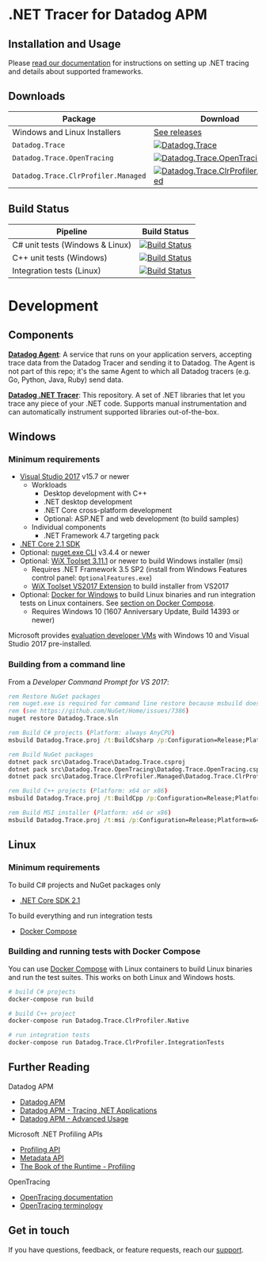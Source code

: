 # .NET Tracer for Datadog APM

## Installation and Usage

Please [read our documentation](https://docs.datadoghq.com/tracing/setup/dotnet) for instructions on setting up .NET tracing and details about supported frameworks.

## Downloads
Package|Download
-|-
Windows and Linux Installers|[See releases](https://github.com/DataDog/dd-trace-dotnet/releases)
`Datadog.Trace`|[![Datadog.Trace](https://img.shields.io/nuget/vpre/Datadog.Trace.svg)](https://www.nuget.org/packages/Datadog.Trace)
`Datadog.Trace.OpenTracing`|[![Datadog.Trace.OpenTracing](https://img.shields.io/nuget/vpre/Datadog.Trace.OpenTracing.svg)](https://www.nuget.org/packages/Datadog.Trace.OpenTracing)
`Datadog.Trace.ClrProfiler.Managed`|[![Datadog.Trace.ClrProfiler.Managed](https://img.shields.io/nuget/vpre/Datadog.Trace.ClrProfiler.Managed.svg)](https://www.nuget.org/packages/Datadog.Trace.ClrProfiler.Managed)

## Build Status

Pipeline                        | Build Status
--------------------------------|-------------
C# unit tests (Windows & Linux) | [![Build Status](https://dev.azure.com/datadog-apm/dd-trace-dotnet/_apis/build/status/managed-unit-tests-yaml?branchName=develop)](https://dev.azure.com/datadog-apm/dd-trace-dotnet/_build/latest?definitionId=24&branchName=develop)
C++ unit tests (Windows)        | [![Build Status](https://dev.azure.com/datadog-apm/dd-trace-dotnet/_apis/build/status/native-unit-tests-yaml?branchName=develop)](https://dev.azure.com/datadog-apm/dd-trace-dotnet/_build/latest?definitionId=25&branchName=develop)
Integration tests (Linux)       | [![Build Status](https://dev.azure.com/datadog-apm/dd-trace-dotnet/_apis/build/status/Linux/linux-integration-tests?branchName=develop)](https://dev.azure.com/datadog-apm/dd-trace-dotnet/_build/latest?definitionId=13&branchName=develop)

# Development

## Components

**[Datadog Agent](https://github.com/DataDog/datadog-agent)**: A service that runs on your application servers, accepting trace data from the Datadog Tracer and sending it to Datadog. The Agent is not part of this repo; it's the same Agent to which all Datadog tracers (e.g. Go, Python, Java, Ruby) send data.

**[Datadog .NET Tracer](https://github.com/DataDog/dd-trace-dotnet)**: This repository. A set of .NET libraries that let you trace any piece of your .NET code. Supports manual instrumentation and can automatically instrument supported libraries out-of-the-box.

## Windows

### Minimum requirements

- [Visual Studio 2017](https://visualstudio.microsoft.com/downloads/) v15.7 or newer
  - Workloads
    - Desktop development with C++
    - .NET desktop development
    - .NET Core cross-platform development
    - Optional: ASP.NET and web development (to build samples)
  - Individual components
    - .NET Framework 4.7 targeting pack
- [.NET Core 2.1 SDK](https://dotnet.microsoft.com/download/dotnet-core/2.1)
- Optional: [nuget.exe CLI](https://www.nuget.org/downloads) v3.4.4 or newer
- Optional: [WiX Toolset 3.11.1](http://wixtoolset.org/releases/) or newer to build Windows installer (msi)
  - Requires .NET Framework 3.5 SP2 (install from Windows Features control panel: `OptionalFeatures.exe`)
  - [WiX Toolset VS2017 Extension](https://marketplace.visualstudio.com/items?itemName=RobMensching.WixToolsetVisualStudio2017Extension) to build installer from VS2017
- Optional: [Docker for Windows](https://docs.docker.com/docker-for-windows/) to build Linux binaries and run integration tests on Linux containers. See [section on Docker Compose](#building-and-running-tests-with-docker-compose).
  - Requires Windows 10 (1607 Anniversary Update, Build 14393 or newer)

Microsoft provides [evaluation developer VMs]((https://developer.microsoft.com/en-us/windows/downloads/virtual-machines)) with Windows 10 and Visual Studio 2017 pre-installed.

### Building from a command line

From a _Developer Command Prompt for VS 2017_:

```cmd
rem Restore NuGet packages
rem nuget.exe is required for command line restore because msbuild doesn't support packages.config
rem (see https://github.com/NuGet/Home/issues/7386)
nuget restore Datadog.Trace.sln

rem Build C# projects (Platform: always AnyCPU)
msbuild Datadog.Trace.proj /t:BuildCsharp /p:Configuration=Release;Platform=AnyCPU

rem Build NuGet packages
dotnet pack src\Datadog.Trace\Datadog.Trace.csproj
dotnet pack src\Datadog.Trace.OpenTracing\Datadog.Trace.OpenTracing.csproj
dotnet pack src\Datadog.Trace.ClrProfiler.Managed\Datadog.Trace.ClrProfiler.Managed.csproj

rem Build C++ projects (Platform: x64 or x86)
msbuild Datadog.Trace.proj /t:BuildCpp /p:Configuration=Release;Platform=x64

rem Build MSI installer (Platform: x64 or x86)
msbuild Datadog.Trace.proj /t:msi /p:Configuration=Release;Platform=x64
```

## Linux

### Minimum requirements

To build C# projects and NuGet packages only
- [.NET Core SDK 2.1](https://dotnet.microsoft.com/download/dotnet-core/2.1)

To build everything and run integration tests
- [Docker Compose](https://docs.docker.com/compose/install/)

### Building and running tests with Docker Compose

You can use [Docker Compose](https://docs.docker.com/compose/) with Linux containers to build Linux binaries and run the test suites. This works on both Linux and Windows hosts.

```bash
# build C# projects
docker-compose run build

# build C++ project
docker-compose run Datadog.Trace.ClrProfiler.Native

# run integration tests
docker-compose run Datadog.Trace.ClrProfiler.IntegrationTests
```

## Further Reading

Datadog APM
- [Datadog APM](https://docs.datadoghq.com/tracing/)
- [Datadog APM - Tracing .NET Applications](https://docs.datadoghq.com/tracing/setup/dotnet/)
- [Datadog APM - Advanced Usage](https://docs.datadoghq.com/tracing/advanced_usage/?tab=dotnet)

Microsoft .NET Profiling APIs
- [Profiling API](https://docs.microsoft.com/en-us/dotnet/framework/unmanaged-api/profiling/)
- [Metadata API](https://docs.microsoft.com/en-us/dotnet/framework/unmanaged-api/metadata/)
- [The Book of the Runtime - Profiling](https://github.com/dotnet/coreclr/blob/master/Documentation/botr/profiling.md)

OpenTracing
- [OpenTracing documentation](https://github.com/opentracing/opentracing-csharp)
- [OpenTracing terminology](https://github.com/opentracing/specification/blob/master/specification.md)

## Get in touch

If you have questions, feedback, or feature requests, reach our [support](https://docs.datadoghq.com/help).
